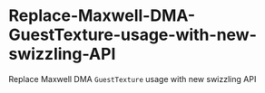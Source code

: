 # Replace-Maxwell-DMA-GuestTexture-usage-with-new-swizzling-API
Replace Maxwell DMA `GuestTexture` usage with new swizzling API
